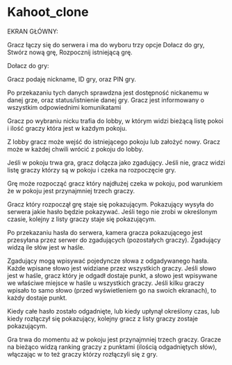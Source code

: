 # Kahoot_clone
EKRAN GŁÓWNY:

Gracz łączy się do serwera i ma do wyboru trzy opcje Dołacz do gry, Stwórz 
nową grę, Rozpocznij istniejącą grę.

Dołacz do gry:

Gracz podaję nickname, ID gry, oraz PIN gry.

Po przekazaniu tych danych sprawdzna jest dostępność nickanemu w danej grze,
oraz status/istnienie danej gry. Gracz jest informowany o wszystkim 
odpowiednimi komunikatami

Gracz po wybraniu nicku trafia do lobby, w którym widzi bieżącą listę pokoi
i ilość graczy która jest w każdym pokoju.

Z lobby gracz może wejść do istniejącego pokoju lub założyć nowy. Gracz może
w każdej chwili wrócić z pokoju do lobby.

Jeśli w pokoju trwa gra, gracz dołącza jako zgadujący. Jeśli nie, gracz widzi
listę graczy którzy są w pokoju i czeka na rozpoczęcie gry.

Grę może rozpocząć gracz który najdłużej czeka w pokoju, pod warunkiem że w
pokoju jest przynajmniej trzech graczy.

Gracz który rozpoczął grę staje się pokazującym. Pokazujący wysyła do serwera
jakie hasło będzie pokazywać. Jeśli tego nie zrobi w określonym czasie,
kolejny z listy graczy staje się pokazującym.

Po przekazaniu hasła do serwera, kamera gracza pokazującego jest przesyłana
przez serwer do zgadujących (pozostałych graczy). Zgadujący widzą ile słów
jest w haśle.

Zgadujący mogą wpisywać pojedyncze słowa z odgadywanego hasła. Każde wpisane
słowo jest widziane przez wszystkich graczy. Jeśli słowo jest w haśle, gracz
który je odgadł dostaje punkt, a słowo jest wpisywane we właściwe miejsce w
haśle u wszystkich graczy. Jeśli kilku graczy wpisało to samo słowo (przed
wyświetleniem go na swoich ekranach), to każdy dostaje punkt.

Kiedy całe hasło zostało odgadnięte, lub kiedy upłynął określony czas, lub
kiedy rozłączył się pokazujący, kolejny gracz z listy graczy zostaje
pokazującym.

Gra trwa do momentu aż w pokoju jest przynajmniej trzech graczy. Gracze na
bieżąco widzą ranking graczy z punktami (ilością odgadniętych słów), włączając
w to też graczy którzy rozłączyli się z gry.

